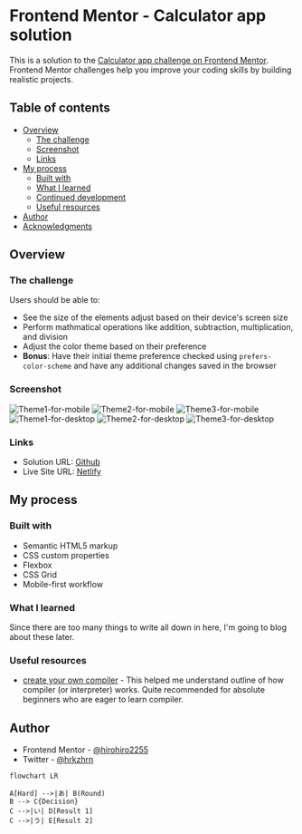 # Frontend Mentor - Calculator app solution

This is a solution to the [Calculator app challenge on Frontend Mentor](https://www.frontendmentor.io/challenges/calculator-app-9lteq5N29). Frontend Mentor challenges help you improve your coding skills by building realistic projects.

## Table of contents

- [Overview](#overview)
  - [The challenge](#the-challenge)
  - [Screenshot](#screenshot)
  - [Links](#links)
- [My process](#my-process)
  - [Built with](#built-with)
  - [What I learned](#what-i-learned)
  - [Continued development](#continued-development)
  - [Useful resources](#useful-resources)
- [Author](#author)
- [Acknowledgments](#acknowledgments)

## Overview

### The challenge

Users should be able to:

- See the size of the elements adjust based on their device's screen size
- Perform mathmatical operations like addition, subtraction, multiplication, and division
- Adjust the color theme based on their preference
- **Bonus**: Have their initial theme preference checked using `prefers-color-scheme` and have any additional changes saved in the browser

### Screenshot

![Theme1-for-mobile](./screenshots/calculator-mobile-theme1.png)
![Theme2-for-mobile](./screenshots/calculator-mobile-theme2.png)
![Theme3-for-mobile](./screenshots/calculator-mobile-theme3.png)
![Theme1-for-desktop](./screenshots/calculator-desktop-theme1.png)
![Theme2-for-desktop](./screenshots/calculator-desktop-theme2.png)
![Theme3-for-desktop](./screenshots/calculator-desktop-theme3.png)

### Links

- Solution URL: [Github](https://github.com/hirohiro2255/calc)
- Live Site URL: [Netlify](https://vocal-twilight-e66100.netlify.app/)

## My process

### Built with

- Semantic HTML5 markup
- CSS custom properties
- Flexbox
- CSS Grid
- Mobile-first workflow

### What I learned

Since there are too many things to write all down in here, I'm going to blog about these later.

### Useful resources

- [create your own compiler](https://citw.dev/tutorial/create-your-own-compiler) - This helped me understand outline of how compiler (or interpreter) works. Quite recommended for absolute beginners who are eager to learn compiler.

## Author

- Frontend Mentor - [@hirohiro2255](https://www.frontendmentor.io/profile/hirohiro2255)
- Twitter - [@hrkzhrn](https://www.twitter.com/hrkzhrn)

```mermaid
flowchart LR

A[Hard] -->|あ| B(Round)
B --> C{Decision}
C -->|い| D[Result 1]
C -->|う| E[Result 2]
```
